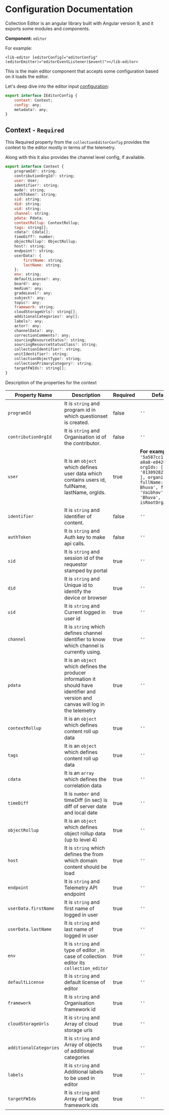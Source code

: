 # Configuration Documentation

Collection Editor is an angular library built with Angular version 9, and it exports some modules and components.

**Component:** `editor`

For example:
```
<lib-editor [editorConfig]="editorConfig" (editorEmitter)="editorEventListener($event)"></lib-editor>
```

This is the main editor component that accepts some configuration based on it loads the editor.  

Let's deep dive into the editor input [configuration](/projects/collection-editor-library/src/lib/interfaces/editor.ts):


```javascript
export interface IEditorConfig {
    context: Context;
    config: any;
    metadata?: any;
}
```

## Context - `Required`

This Required property from the `collectionEditorConfig`  provides the context to the editor mostly in terms of the telemetry.

Along with this it also provides the channel level config, if available. 
```javascript
export interface Context {
    programId?: string;
    contributionOrgId?: string;
    user: User;
    identifier?: string;
    mode?: string;
    authToken?: string;
    sid: string;
    did: string;
    uid: string;
    channel: string;
    pdata: Pdata;
    contextRollup: ContextRollup;
    tags: string[];
    cdata?: Cdata[];
    timeDiff?: number;
    objectRollup?: ObjectRollup;
    host?: string;
    endpoint?: string;
    userData?: {
        firstName: string;
        lastName: string;
    };
    env: string;
    defaultLicense?: any;
    board?: any;
    medium?: any;
    gradeLevel?: any;
    subject?: any;
    topic?: any;
    framework: string;
    cloudStorageUrls?: string[];
    additionalCategories?: any[];
    labels?: any;
    actor?: any;
    channelData?: any;
    correctionComments?: any;
    sourcingResourceStatus?: string;
    sourcingResourceStatusClass?: string;
    collectionIdentifier?: string;
    unitIdentifier?: string;
    collectionObjectType?: string;
    collectionPrimaryCategory?: string;
    targetFWIds?: string[];
}
```
Description of the properties for the context

|Property Name	| Description | Required | Default Value
|--|------------------------------------------------------------------------------------------|---|--|
| `programId` |  It is `string` and program id in which questionset is created. | false | `''` |
|  `contributionOrgId` | It is `string` and Organisation id of the contributor. | false | `''` |
|  `user` | It is an `object` which defines user data	which contains users id, fullName, lastName, orgIds. | true | **For example:** ``` { id: '5a587cc1-e018-4859-a0a8-e842650b9d64', orgIds: [ '01309282781705830427' ], organisations: {}, fullName: 'Vaibhav Bhuva', firstName: 'Vaibhav', lastName: 'Bhuva', isRootOrgAdmin: true } ``` |
| `identifier` |  It is `string` and Identifier of content. | false | `''` |
| `authToken` |  It is `string` and Auth key to make api calls. | false | `''` |
| `sid` |  It is `string` and session id of the requestor stamped by portal | true | `''` |
| `did` |  It is `string` and Unique id to identify the device or browser | true | `''` |
| `uid` |  It is `string` and Current logged in user id | true | `''` |
| `channel` |  It is `string` which defines channel identifier to know which channel is currently using. | true | `''` |
| `pdata` |  It is an `object` which defines the producer information it should have identifier and version and canvas will log in the telemetry | true | `''` |
| `contextRollup` |  It is an `object` which defines content roll up data | true | `''` |
| `tags` |  It is an `object` which defines content roll up data | true | `''` |
| `cdata` |  It is an `array` which defines the correlation data | true | `''` |
| `timeDiff` |  It is `number` and timeDiff (in sec) is diff of server date and local date | true | `''` |
| `objectRollup` |  It is an `object` which defines object rollup data (up to level 4) | true | `''` |
| `host` |  It is `string` which defines the from which domain content should be load | true | `''` |
| `endpoint` |  It is `string` and Telemetry API endpoint | true | `''` |
| `userData.firstName` |  It is `string` and first name of logged in user | true | `''` |
| `userData.lastName` |  It is `string` and last name of logged in user | true | `''` |
| `env` |  It is `string` and type of editor , in case of collection editor its `collection_editor` | true | `''` |
| `defaultLicense` |  It is `string` and default license of editor | true | `''` |
| `framework` |  It is `string` and Organisation framework id | true | `''` |
| `cloudStorageUrls` |  It is `string` and Array of cloud storage urls | true | `''` |
| `additionalCategories` |  It is `string` and Array of objects of additional categories | true | `''` |
| `labels` |  It is `string` and Additional labels to be used in editor| true | `''` |
| `targetFWIds` |  It is `string` and Array of target framework ids | true | `''` |
